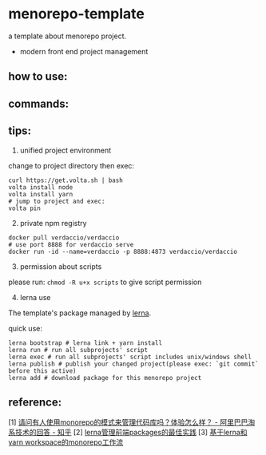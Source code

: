 # menorepo-template

a template about menorepo project.

* modern front end project management

## how to use:

## commands:

## tips:

1. unified project environment

change to project directory then exec:
```shell
curl https://get.volta.sh | bash
volta install node
volta install yarn
# jump to project and exec: 
volta pin
```

2. private npm registry
```shell
docker pull verdaccio/verdaccio
# use port 8888 for verdaccio serve
docker run -id --name=verdaccio -p 8888:4873 verdaccio/verdaccio
```
3. permission about scripts

please run: `chmod -R u+x scripts` to give script permission

4. lerna use

The template's package managed by [lerna](https://lerna.js.org/).

quick use: 

```shell
lerna bootstrap # lerna link + yarn install
lerna run # run all subprojects' script
lerna exec # run all subprojects' script includes unix/windows shell
lerna publish # publish your changed project(please exec: `git commit` before this active)
lerna add # download package for this menorepo project

```


## reference:
[1] [请问有人使用monorepo的模式来管理代码库吗？体验怎么样？ - 阿里巴巴淘系技术的回答 - 知乎](https://www.zhihu.com/question/318476028/answer/1895685159)
[2] [lerna管理前端packages的最佳实践](http://www.sosout.com/2018/07/21/lerna-repo.html)
[3] [基于lerna和yarn workspace的monorepo工作流](https://zhuanlan.zhihu.com/p/71385053)